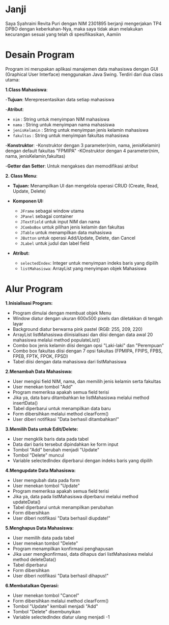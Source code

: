 # Janji
Saya Syahraini Revita Puri dengan NIM 2301895 berjanji mengerjakan TP4 DPBO dengan keberkahan-Nya, maka saya tidak akan melakukan kecurangan sesuai yang telah di spesifikasikan, Aamiin

# Desain Program
Program ini merupakan aplikasi manajemen data mahasiswa dengan GUI (Graphical User Interface) menggunakan Java Swing. Terdiri dari dua class utama:


**1.Class Mahasiswa**: 

-**Tujuan**: Merepresentasikan data setiap mahasiswa

-**Atribut**:
  - `nim` : String untuk menyimpan NIM mahasiswa
  - `nama` : String untuk menyimpan nama mahasiswa
  - `jenisKelamin` : String untuk menyimpan jenis kelamin mahasiswa
  - `fakultas` : String untuk menyimpan fakultas mahasiswa

-**Konstruktor**:
  -Konstruktor dengan 3 parameter(nim, nama, jenisKelamin) dengan default fakultas "FPMIPA"
  -KOnstruktor dengan 4 parameter(nim, nama, jenisKelamin,fakultas)

-**Getter dan Setter**: Untuk mengakses dan memodifikasi atribut


**2. Class Menu**:

- **Tujuan:** Menampilkan UI dan mengelola operasi CRUD (Create, Read, Update, Delete)

- **Komponen UI:**
  - `JFrame` sebagai window utama
  - `JPanel` sebagai container
  - `JTextField` untuk input NIM dan nama
  - `JComboBox` untuk pilihan jenis kelamin dan fakultas
  - `JTable` untuk menampilkan data mahasiswa
  - `JButton` untuk operasi Add/Update, Delete, dan Cancel
  - `JLabel` untuk judul dan label field

- **Atribut:**
  - `selectedIndex`: Integer untuk menyimpan indeks baris yang dipilih
  - `listMahasiswa`: ArrayList yang menyimpan objek Mahasiswa


# Alur Program
**1.Inisialisasi Program:**
- Program dimulai dengan membuat objek Menu
- Window diatur dengan ukuran 600x500 pixels dan diletakkan di tengah layar
- Background diatur berwarna pink pastel (RGB: 255, 209, 220)
- ArrayList listMahasiswa diinisialisasi dan diisi dengan data awal 20 mahasiswa melalui method populateList()
- Combo box jenis kelamin diisi dengan opsi "Laki-laki" dan "Perempuan"
- Combo box fakultas diisi dengan 7 opsi fakultas (FPMIPA, FPIPS, FPBS, FPEB, FPTK, FPOK, FPSD)
- Tabel diisi dengan data mahasiswa dari listMahasiswa

**2.Menambah Data Mahasiswa:**
- User mengisi field NIM, nama, dan memilih jenis kelamin serta fakultas
- User menekan tombol "Add"
- Program memeriksa apakah semua field terisi
- Jika ya, data baru ditambahkan ke listMahasiswa melalui method insertData()
- Tabel diperbarui untuk menampilkan data baru
- Form dibersihkan melalui method clearForm()
- User diberi notifikasi "Data berhasil ditambahkan!"

**3.Memilih Data untuk Edit/Delete:**
- User mengklik baris data pada tabel
- Data dari baris tersebut dipindahkan ke form input
- Tombol "Add" berubah menjadi "Update"
- Tombol "Delete" muncul
- Variable selectedIndex diperbarui dengan indeks baris yang dipilih

**4.Mengupdate Data Mahasiswa:**
- User mengubah data pada form
- User menekan tombol "Update"
- Program memeriksa apakah semua field terisi
- Jika ya, data pada listMahasiswa diperbarui melalui method updateData()
- Tabel diperbarui untuk menampilkan perubahan
- Form dibersihkan
- User diberi notifikasi "Data berhasil diupdate!"

**5.Menghapus Data Mahasiswa:**
- User memilih data pada tabel
- User menekan tombol "Delete"
- Program menampilkan konfirmasi penghapusan
- Jika user mengkonfirmasi, data dihapus dari listMahasiswa melalui method deleteData()
- Tabel diperbarui
- Form dibersihkan
- User diberi notifikasi "Data berhasil dihapus!"

**6.Membatalkan Operasi:**
- User menekan tombol "Cancel"
- Form dibersihkan melalui method clearForm()
- Tombol "Update" kembali menjadi "Add"
- Tombol "Delete" disembunyikan
- Variable selectedIndex diatur ulang menjadi -1

